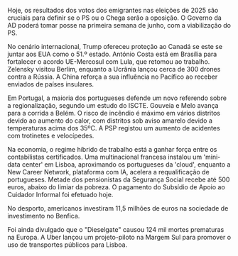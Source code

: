 Hoje, os resultados dos votos dos emigrantes nas eleições de 2025 são cruciais para definir se o PS ou o Chega serão a oposição. O Governo da AD poderá tomar posse na primeira semana de junho, com a viabilização do PS.

No cenário internacional, Trump ofereceu proteção ao Canadá se este se juntar aos EUA como o 51.º estado. António Costa está em Brasília para fortalecer o acordo UE-Mercosul com Lula, que retomou ao trabalho. Zelensky visitou Berlim, enquanto a Ucrânia lançou cerca de 300 drones contra a Rússia. A China reforça a sua influência no Pacífico ao receber enviados de países insulares.

Em Portugal, a maioria dos portugueses defende um novo referendo sobre a regionalização, segundo um estudo do ISCTE. Gouveia e Melo avança para a corrida a Belém. O risco de incêndio é máximo em vários distritos devido ao aumento do calor, com distritos sob aviso amarelo devido a temperaturas acima dos 35ºC. A PSP registou um aumento de acidentes com trotinetes e velocípedes.

Na economia, o regime híbrido de trabalho está a ganhar força entre os contabilistas certificados. Uma multinacional francesa instalou um 'mini-data center' em Lisboa, aproximando os portugueses da 'cloud', enquanto a New Career Network, plataforma com IA, acelera a requalificação de portugueses. Metade dos pensionistas da Segurança Social recebe até 500 euros, abaixo do limiar da pobreza. O pagamento do Subsídio de Apoio ao Cuidador Informal foi efetuado hoje.

No desporto, americanos investiram 11,5 milhões de euros na sociedade de investimento no Benfica.

Foi ainda divulgado que o "Dieselgate" causou 124 mil mortes prematuras na Europa. A Uber lançou um projeto-piloto na Margem Sul para promover o uso de transportes públicos para Lisboa.